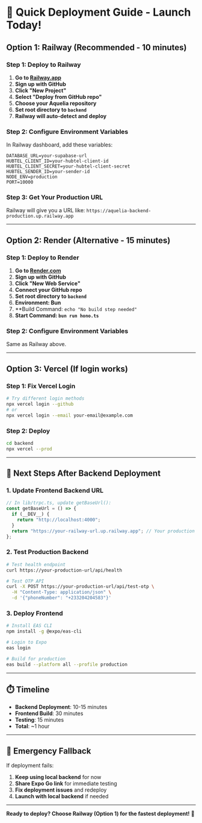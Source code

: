# 🚀 Quick Deployment Guide - Launch Today!

## **Option 1: Railway (Recommended - 10 minutes)**

### **Step 1: Deploy to Railway**
1. **Go to [Railway.app](https://railway.app)**
2. **Sign up with GitHub**
3. **Click "New Project"**
4. **Select "Deploy from GitHub repo"**
5. **Choose your Aquelia repository**
6. **Set root directory to `backend`**
7. **Railway will auto-detect and deploy**

### **Step 2: Configure Environment Variables**
In Railway dashboard, add these variables:
```
DATABASE_URL=your-supabase-url
HUBTEL_CLIENT_ID=your-hubtel-client-id
HUBTEL_CLIENT_SECRET=your-hubtel-client-secret
HUBTEL_SENDER_ID=your-sender-id
NODE_ENV=production
PORT=10000
```

### **Step 3: Get Your Production URL**
Railway will give you a URL like: `https://aquelia-backend-production.up.railway.app`

---

## **Option 2: Render (Alternative - 15 minutes)**

### **Step 1: Deploy to Render**
1. **Go to [Render.com](https://render.com)**
2. **Sign up with GitHub**
3. **Click "New Web Service"**
4. **Connect your GitHub repo**
5. **Set root directory to `backend`**
6. **Environment: Bun**
7. **Build Command: `echo "No build step needed"`
8. **Start Command: `bun run hono.ts`**

### **Step 2: Configure Environment Variables**
Same as Railway above.

---

## **Option 3: Vercel (If login works)**

### **Step 1: Fix Vercel Login**
```bash
# Try different login methods
npx vercel login --github
# or
npx vercel login --email your-email@example.com
```

### **Step 2: Deploy**
```bash
cd backend
npx vercel --prod
```

---

## **🎯 Next Steps After Backend Deployment**

### **1. Update Frontend Backend URL**
```typescript
// In lib/trpc.ts, update getBaseUrl():
const getBaseUrl = () => {
  if (__DEV__) {
    return "http://localhost:4000";
  }
  return "https://your-railway-url.up.railway.app"; // Your production URL
};
```

### **2. Test Production Backend**
```bash
# Test health endpoint
curl https://your-production-url/api/health

# Test OTP API
curl -X POST https://your-production-url/api/test-otp \
  -H "Content-Type: application/json" \
  -d '{"phoneNumber": "+233204204583"}'
```

### **3. Deploy Frontend**
```bash
# Install EAS CLI
npm install -g @expo/eas-cli

# Login to Expo
eas login

# Build for production
eas build --platform all --profile production
```

---

## **⏱️ Timeline**

- **Backend Deployment**: 10-15 minutes
- **Frontend Build**: 30 minutes
- **Testing**: 15 minutes
- **Total**: ~1 hour

---

## **🚨 Emergency Fallback**

If deployment fails:
1. **Keep using local backend** for now
2. **Share Expo Go link** for immediate testing
3. **Fix deployment issues** and redeploy
4. **Launch with local backend** if needed

---

**Ready to deploy? Choose Railway (Option 1) for the fastest deployment!** 🚀 